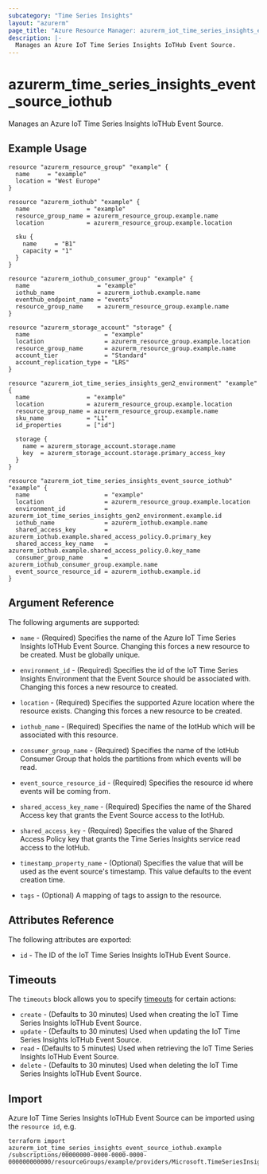 ```yaml
---
subcategory: "Time Series Insights"
layout: "azurerm"
page_title: "Azure Resource Manager: azurerm_iot_time_series_insights_event_source_iothub"
description: |-
  Manages an Azure IoT Time Series Insights IoTHub Event Source.
---
```


# azurerm_time_series_insights_event_source_iothub

Manages an Azure IoT Time Series Insights IoTHub Event Source.

## Example Usage

```hcl
resource "azurerm_resource_group" "example" {
  name     = "example"
  location = "West Europe"
}

resource "azurerm_iothub" "example" {
  name                = "example"
  resource_group_name = azurerm_resource_group.example.name
  location            = azurerm_resource_group.example.location

  sku {
    name     = "B1"
    capacity = "1"
  }
}

resource "azurerm_iothub_consumer_group" "example" {
  name                   = "example"
  iothub_name            = azurerm_iothub.example.name
  eventhub_endpoint_name = "events"
  resource_group_name    = azurerm_resource_group.example.name
}

resource "azurerm_storage_account" "storage" {
  name                     = "example"
  location                 = azurerm_resource_group.example.location
  resource_group_name      = azurerm_resource_group.example.name
  account_tier             = "Standard"
  account_replication_type = "LRS"
}

resource "azurerm_iot_time_series_insights_gen2_environment" "example" {
  name                = "example"
  location            = azurerm_resource_group.example.location
  resource_group_name = azurerm_resource_group.example.name
  sku_name            = "L1"
  id_properties       = ["id"]

  storage {
    name = azurerm_storage_account.storage.name
    key  = azurerm_storage_account.storage.primary_access_key
  }
}

resource "azurerm_iot_time_series_insights_event_source_iothub" "example" {
  name                     = "example"
  location                 = azurerm_resource_group.example.location
  environment_id           = azurerm_iot_time_series_insights_gen2_environment.example.id
  iothub_name              = azurerm_iothub.example.name
  shared_access_key        = azurerm_iothub.example.shared_access_policy.0.primary_key
  shared_access_key_name   = azurerm_iothub.example.shared_access_policy.0.key_name
  consumer_group_name      = azurerm_iothub_consumer_group.example.name
  event_source_resource_id = azurerm_iothub.example.id
}

```

## Argument Reference

The following arguments are supported:

* `name` - (Required) Specifies the name of the Azure IoT Time Series Insights IoTHub Event Source. Changing this forces a new resource to be created. Must be globally unique.

* `environment_id` - (Required) Specifies the id of the IoT Time Series Insights Environment that the Event Source should be associated with. Changing this forces a new resource to created.

* `location` - (Required) Specifies the supported Azure location where the resource exists. Changing this forces a new resource to be created.

* `iothub_name` - (Required) Specifies the name of the IotHub which will be associated with this resource.

* `consumer_group_name` - (Required) Specifies the name of the IotHub Consumer Group that holds the partitions from which events will be read.

* `event_source_resource_id` - (Required) Specifies the resource id where events will be coming from.

* `shared_access_key_name` - (Required) Specifies the name of the Shared Access key that grants the Event Source access to the IotHub.

* `shared_access_key` - (Required) Specifies the value of the Shared Access Policy key that grants the Time Series Insights service read access to the IotHub.

* `timestamp_property_name` - (Optional) Specifies the value that will be used as the event source's timestamp. This value defaults to the event creation time.

* `tags` - (Optional) A mapping of tags to assign to the resource.

## Attributes Reference

The following attributes are exported:

* `id` - The ID of the IoT Time Series Insights IoTHub Event Source.

## Timeouts

The `timeouts` block allows you to specify [timeouts](https://www.terraform.io/language/resources/syntax#operation-timeouts) for certain actions:

* `create` - (Defaults to 30 minutes) Used when creating the IoT Time Series Insights IoTHub Event Source.
* `update` - (Defaults to 30 minutes) Used when updating the IoT Time Series Insights IoTHub Event Source.
* `read` - (Defaults to 5 minutes) Used when retrieving the IoT Time Series Insights IoTHub Event Source.
* `delete` - (Defaults to 30 minutes) Used when deleting the IoT Time Series Insights IoTHub Event Source.

## Import

Azure IoT Time Series Insights IoTHub Event Source can be imported using the `resource id`, e.g.

```shell
terraform import azurerm_iot_time_series_insights_event_source_iothub.example /subscriptions/00000000-0000-0000-0000-000000000000/resourceGroups/example/providers/Microsoft.TimeSeriesInsights/environments/environment1/eventSources/example
```
